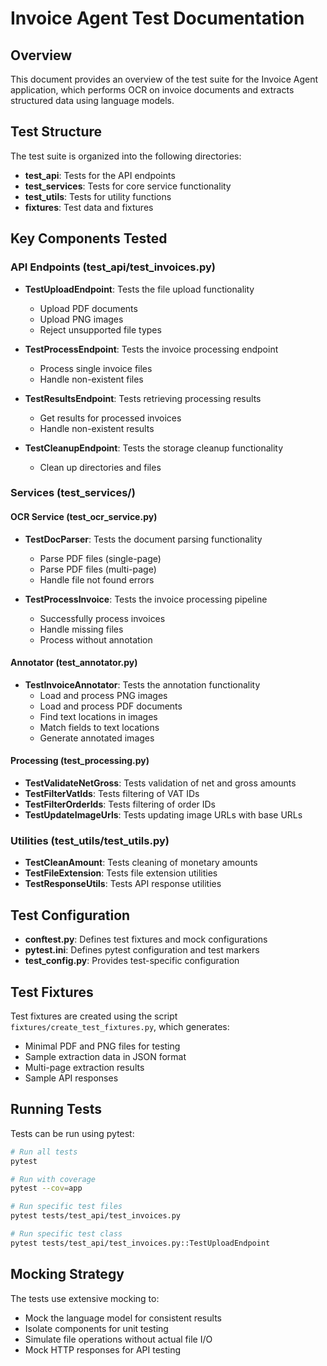 # Invoice Agent Test Documentation

## Overview
This document provides an overview of the test suite for the Invoice Agent application, which performs OCR on invoice documents and extracts structured data using language models.

## Test Structure
The test suite is organized into the following directories:

- **test_api**: Tests for the API endpoints
- **test_services**: Tests for core service functionality
- **test_utils**: Tests for utility functions
- **fixtures**: Test data and fixtures

## Key Components Tested

### API Endpoints (test_api/test_invoices.py)
- **TestUploadEndpoint**: Tests the file upload functionality
  - Upload PDF documents
  - Upload PNG images
  - Reject unsupported file types

- **TestProcessEndpoint**: Tests the invoice processing endpoint
  - Process single invoice files
  - Handle non-existent files

- **TestResultsEndpoint**: Tests retrieving processing results
  - Get results for processed invoices
  - Handle non-existent results

- **TestCleanupEndpoint**: Tests the storage cleanup functionality
  - Clean up directories and files

### Services (test_services/)

#### OCR Service (test_ocr_service.py)
- **TestDocParser**: Tests the document parsing functionality
  - Parse PDF files (single-page)
  - Parse PDF files (multi-page)
  - Handle file not found errors

- **TestProcessInvoice**: Tests the invoice processing pipeline
  - Successfully process invoices
  - Handle missing files
  - Process without annotation

#### Annotator (test_annotator.py)
- **TestInvoiceAnnotator**: Tests the annotation functionality
  - Load and process PNG images
  - Load and process PDF documents
  - Find text locations in images
  - Match fields to text locations
  - Generate annotated images

#### Processing (test_processing.py)
- **TestValidateNetGross**: Tests validation of net and gross amounts
- **TestFilterVatIds**: Tests filtering of VAT IDs
- **TestFilterOrderIds**: Tests filtering of order IDs
- **TestUpdateImageUrls**: Tests updating image URLs with base URLs

### Utilities (test_utils/test_utils.py)
- **TestCleanAmount**: Tests cleaning of monetary amounts
- **TestFileExtension**: Tests file extension utilities
- **TestResponseUtils**: Tests API response utilities

## Test Configuration
- **conftest.py**: Defines test fixtures and mock configurations
- **pytest.ini**: Defines pytest configuration and test markers
- **test_config.py**: Provides test-specific configuration

## Test Fixtures
Test fixtures are created using the script `fixtures/create_test_fixtures.py`, which generates:
- Minimal PDF and PNG files for testing
- Sample extraction data in JSON format
- Multi-page extraction results
- Sample API responses

## Running Tests
Tests can be run using pytest:

```bash
# Run all tests
pytest

# Run with coverage
pytest --cov=app

# Run specific test files
pytest tests/test_api/test_invoices.py

# Run specific test class
pytest tests/test_api/test_invoices.py::TestUploadEndpoint
```

## Mocking Strategy
The tests use extensive mocking to:
- Mock the language model for consistent results
- Isolate components for unit testing
- Simulate file operations without actual file I/O
- Mock HTTP responses for API testing